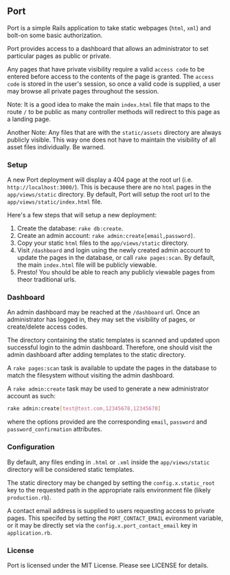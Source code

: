 ## Port

Port is a simple Rails application to take static webpages (`html`, `xml`) and bolt-on some basic authorization.

Port provides access to a dashboard that allows an administrator to set particular pages as public or private.

Any pages that have private visibility require a valid `access code` to be entered before access to the contents of the page is granted. The `access code` is stored in the user's session, so once a valid code is supplied, a user may browse all private pages throughout the session.

Note: It is a good idea to make the main `index.html` file that maps to the route `/` to be public as many controller methods will redirect to this page as a landing page.

Another Note: Any files that are with the `static/assets` directory are always publicly visible. This way one does not have to maintain the visibility of all asset files individually. Be warned.

### Setup

A new Port deployment will display a 404 page at the root url (i.e. `http://localhost:3000/`). This is because there are no `html` pages in the `app/views/static` directory. By default, Port will setup the root url to the `app/views/static/index.html` file.

Here's a few steps that will setup a new deployment:

1. Create the database: `rake db:create`.
2. Create an admin account: `rake admin:create[email,password]`.
3. Copy your static `html` files to the `app/views/static` directory.
4. Visit `/dashboard` and login using the newly created admin account to update the pages in the database, or call `rake pages:scan`. By default, the main `index.html` file will be publicly viewable.
5. Presto! You should be able to reach any publicly viewable pages from theor traditional urls.

### Dashboard

An admin dashboard may be reached at the `/dashboard` url. Once an administrator has logged in, they may set the visibility of pages, or create/delete access codes.

The directory containing the static templates is scanned and updated upon successful login to the admin dashboard. Therefore, one should visit the admin dashboard after adding templates to the static directory.

A `rake pages:scan` task is available to update the pages in the database to match the filesystem without visiting the admin dashboard.

A `rake admin:create` task may be used to generate a new administrator account as such:

```bash
rake admin:create[test@test.com,12345678,12345678]
```

where the options provided are the corresponding `email`, `password` and `password_confirmation` attributes.

### Configuration

By default, any files ending in `.html` or `.xml` inside the `app/views/static` directory will be considered static templates.

The static directory may be changed by setting the `config.x.static_root` key to the requested path in the appropriate rails environment file (likely `production.rb`).

A contact email address is supplied to users requesting access to private pages. This specifed by setting the `PORT_CONTACT_EMAIL` evironment variable, or it may be directly set via the `config.x.port_contact_email` key in `application.rb`.

### License

Port is licensed under the MIT License. Please see LICENSE for details.